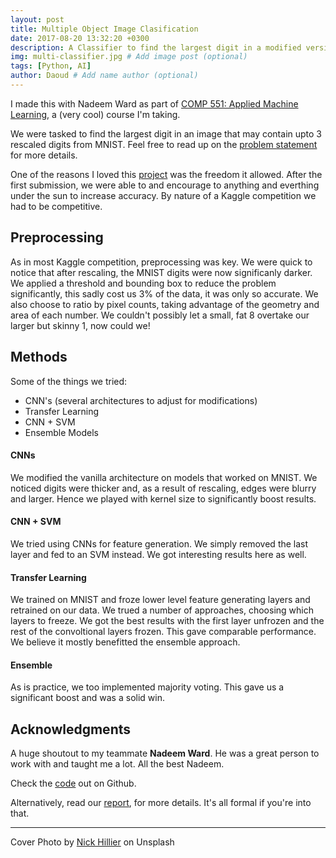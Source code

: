 ```yaml
---
layout: post
title: Multiple Object Image Clasification
date: 2017-08-20 13:32:20 +0300
description: A Classifier to find the largest digit in a modified version of MNIST that contains multiple digits.
img: multi-classifier.jpg # Add image post (optional)
tags: [Python, AI]
author: Daoud # Add name author (optional)
---
```


I made this with Nadeem Ward as part of [COMP 551: Applied Machine Learning][551-home], a (very cool) course I'm taking.

We were tasked to find the largest digit in an image that may contain upto 3 rescaled digits from MNIST. Feel free to read up on the [problem statement][ass4-problem] for more details.

One of the reasons I loved this [project][multi-gh] was the freedom it allowed. After the first submission, we were able to and encourage to anything and everthing under the sun to increase accuracy. By nature of a Kaggle competition we had to be competitive.

## Preprocessing

As in most Kaggle competition, preprocessing was key. We were quick to notice that after rescaling, the MNIST digits were now significanly darker. We applied a threshold and bounding box to reduce the problem significantly, this sadly cost us 3% of the data, it was only so accurate. We also choose to ratio by pixel counts, taking advantage of the geometry and area of each number. We couldn't possibly let a small, fat 8 overtake our larger but skinny 1, now could we!

## Methods

Some of the things we tried:

- CNN's (several architectures to adjust for modifications)
- Transfer Learning
- CNN + SVM
- Ensemble Models

#### CNNs
We modified the vanilla architecture on models that worked on MNIST. We noticed digits were thicker and, as a result of rescaling, edges were blurry and larger. Hence we played with kernel size to significantly boost results.

#### CNN + SVM
We tried using CNNs for feature generation. We simply removed the last layer and fed to an SVM instead. We got interesting results here as well.

#### Transfer Learning
We trained on MNIST and froze lower level feature generating layers and retrained on our data. We trued a number of approaches, choosing which layers to freeze. We got the best results with the first layer unfrozen and the rest of the convoltional layers frozen. This gave comparable performance. We believe it mostly benefitted the ensemble approach.

#### Ensemble 

As is practice, we too implemented majority voting. This gave us a significant boost and was a solid win.

## Acknowledgments

A huge shoutout to my teammate **Nadeem Ward**. He was a great person to work with and taught me a lot. All the best Nadeem.





Check the [code][multi-gh] out on Github.

Alternatively, read our [report][report-pdf], for more details. It's all formal if you're into that.

[report-pdf]: https://drive.google.com/file/d/1TnLDsUWK4jxWH44Kvv7pd39TBNhc_D6f/view?usp=sharing
[multi-gh]: https://github.com/DaoudPiracha/Multiple-Object-Classification
[551-home]: http://sarathchandar.in/teaching/2018/winter/comp551-001/
[ass4-problem]: http://cs.mcgill.ca/~rlowe1/comp551/Comp_551_Project_4.pdf

___
Cover Photo by [Nick Hillier](https://unsplash.com/@nhillier) on Unsplash
